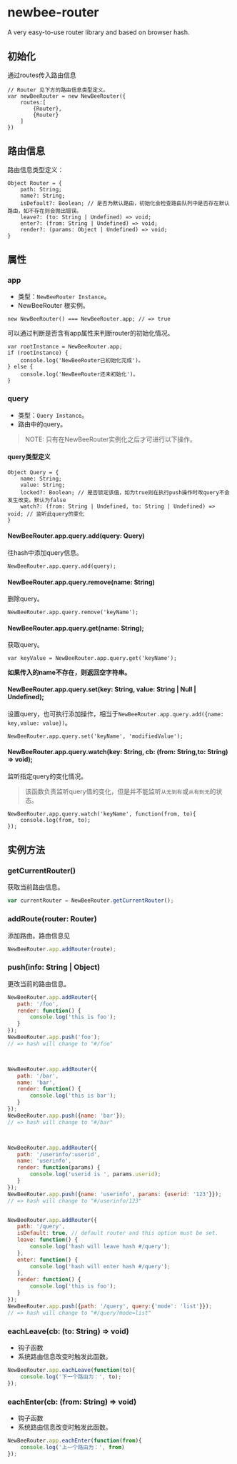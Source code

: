 # newbee-router

A very easy-to-use router library and based on browser hash.

## 初始化
通过routes传入路由信息
```
// Router 见下方的路由信息类型定义。
var newBeeRouter = new NewBeeRouter({
    routes:[
        {Router},
        {Router}
    ]
})
```

## 路由信息
路由信息类型定义：
```
Object Router = {
    path: String;
    name?: String;
    isDefault?: Boolean; // 是否为默认路由，初始化会检查路由队列中是否存在默认路由，如不存在则会抛出错误。
    leave?: (to: String | Undefined) => void;
    enter?: (from: String | Undefined) => void;
    render?: (params: Object | Undefined) => void;
}
```


## 属性
### app
* 类型：`NewBeeRouter Instance`。
* NewBeeRouter 根实例。

```
new NewBeeRouter() === NewBeeRouter.app; // => true
```

可以通过判断是否含有app属性来判断router的初始化情况。
```
var rootInstance = NewBeeRouter.app;
if (rootInstance) {
    console.log('NewBeeRouter已初始化完成')。
} else {
    console.log('NewBeeRouter还未初始化')。
}
```

### query

* 类型：`Query Instance`。
* 路由中的query。

> NOTE: 只有在NewBeeRouter实例化之后才可进行以下操作。

#### query类型定义
```
Object Query = {
    name: String;
    value: String;
    locked?: Boolean; // 是否锁定该值，如为true则在执行push操作时改query不会发生改变。默认为false
    watch?: (from: String | Undefined, to: String | Undefined) => void; // 监听此query的变化
}
```

#### NewBeeRouter.app.query.add(query: Query)
往hash中添加query信息。
```
NewBeeRouter.app.query.add(query);
```

#### NewBeeRouter.app.query.remove(name: String)
删除query。
```
NewBeeRouter.app.query.remove('keyName');
```
#### NewBeeRouter.app.query.get(name: String);
获取query。
```
var keyValue = NewBeeRouter.app.query.get('keyName');
```
**如果传入的name不存在，则返回空字符串。**
#### NewBeeRouter.app.query.set(key: String, value: String | Null | Undefined);
设置query，也可执行添加操作，相当于`NewBeeRouter.app.query.add({name: key,value: value})`。
```
NewBeeRouter.app.query.set('keyName', 'modifiedValue');
```
#### NewBeeRouter.app.query.watch(key: String, cb: (from: String,to: String) => void);
监听指定query的变化情况。

> 该函数负责监听query值的变化，但是并不能监听`从无到有`或`从有到无`的状态。

```
NewBeeRouter.app.query.watch('keyName', function(from, to){
    console.log(from, to);
});
```

## 实例方法

### getCurrentRouter()
获取当前路由信息。

```js
var currentRouter = NewBeeRouter.getCurrentRouter();
```


### addRoute(router: Router)
添加路由。路由信息见

```js
NewBeeRouter.app.addRouter(route);
```

### push(info: String | Object)
更改当前的路由信息。

```js
NewBeeRouter.app.addRouter({
   path: '/foo',
   render: function() {
       console.log('this is foo');
   }
});
NewBeeRouter.app.push('foo');
// => hash will change to "#/foo"



NewBeeRouter.app.addRouter({
   path: '/bar',
   name: 'bar',
   render: function() {
       console.log('this is bar');
   }
});
NewBeeRouter.app.push({name: 'bar'}); 
// => hash will change to "#/bar"



NewBeeRouter.app.addRouter({
   path: '/userinfo/:userid',
   name: 'userinfo',
   render: function(params) {
       console.log('userid is ', params.userid);
   }
});
NewBeeRouter.app.push({name: 'userinfo', params: {userid: '123'}});
// => hash will change to "#/userinfo/123"


NewBeeRouter.app.addRouter({
   path: '/query',
   isDefault: true, // default router and this option must be set.
   leave: function() {
       console.log('hash will leave hash #/query');
   },
   enter: function() {
       console.log('hash will enter hash #/query');
   },
   render: function() {
       console.log('this is foo');
   }
});
NewBeeRouter.app.push({path: '/query', query:{'mode': 'list'}});
// => hash will change to "#/query?mode=list"
```

### eachLeave(cb: (to: String) => void)
* 钩子函数
* 系统路由信息改变时触发此函数。

```js
NewBeeRouter.app.eachLeave(function(to){
    console.log('下一个路由为：', to);
});
```

### eachEnter(cb: (from: String) => void)
* 钩子函数
* 系统路由信息改变时触发此函数。

```js
NewBeeRouter.app.eachEnter(function(from){
    console.log('上一个路由为：', from)
});
```